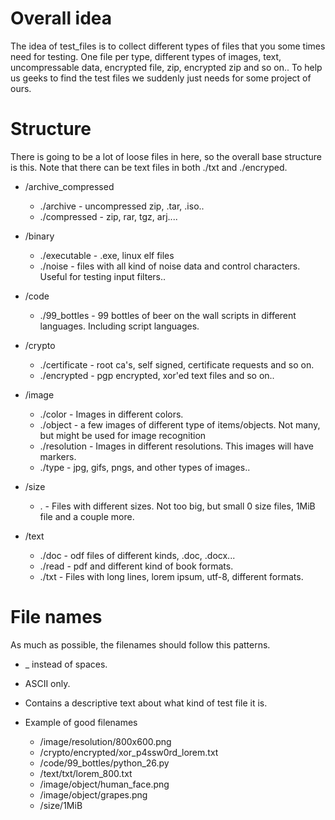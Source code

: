 Overall idea
============

The idea of test_files is to collect different types of files that you some times need for testing.
One file per type, different types of images, text, uncompressable data, encrypted file, zip, encrypted zip and so on..
To help us geeks to find the test files we suddenly just needs for some project of ours.


Structure
=========

There is going to be a lot of loose files in here, so the overall base structure is this.
Note that there can be text files in both ./txt and ./encryped.

* /archive_compressed
    * ./archive - uncompressed zip, .tar, .iso..
    * ./compressed - zip, rar, tgz, arj....

* /binary
    * ./executable - .exe, linux elf files
    * ./noise - files with all kind of noise data and control characters. Useful for testing input filters..

* /code
    * ./99_bottles - 99 bottles of beer on the wall scripts in different languages. Including script languages.

* /crypto
    * ./certificate - root ca's, self signed, certificate requests and so on.
    * ./encrypted - pgp encrypted, xor'ed text files and so on..

* /image
    * ./color - Images in different colors.
    * ./object - a few images of different type of items/objects. Not many, but might be used for image recognition
    * ./resolution - Images in different resolutions. This images will have markers.
    * ./type - jpg, gifs, pngs, and other types of images..

* /size
    * . - Files with different sizes. Not too big, but small 0 size files, 1MiB file and a couple more.

* /text
    * ./doc - odf files of different kinds, .doc, .docx...
    * ./read - pdf and different kind of book formats.
    * ./txt - Files with long lines, lorem ipsum, utf-8, different formats.


File names
==========

As much as possible, the filenames should follow this patterns.

* _ instead of spaces.
* ASCII only.
* Contains a descriptive text about what kind of test file it is.

* Example of good filenames
    * /image/resolution/800x600.png
    * /crypto/encrypted/xor_p4ssw0rd_lorem.txt
    * /code/99_bottles/python_26.py
    * /text/txt/lorem_800.txt
    * /image/object/human_face.png
    * /image/object/grapes.png
    * /size/1MiB